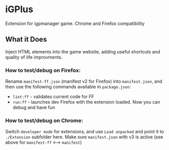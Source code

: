 # iGPlus
Extension for igpmanager game. Chrome and Firefox compatibility

## What it Does
Inject HTML elements into the game website, adding useful shortcuts and quality of life improvments.

### How to test/debug on Firefox:

Rename `manifest-ff.json` (manifest v2 for Firefox) into `manifest.json`, and then use the following commands available in `package.json`:
- `lint:ff` - validates current code for FF
- `run:ff` - launches dev Firefox with the extension loaded. Now you can debug and have fun

### How to test/debug on Chrome:

Switch `developer mode` for extensions, and use `Load unpacked` and point it to `./Extension` subfolder here. Make sure `manifest.json` with v3 is active (see above for `manifest-ff` <--> `manifest`)